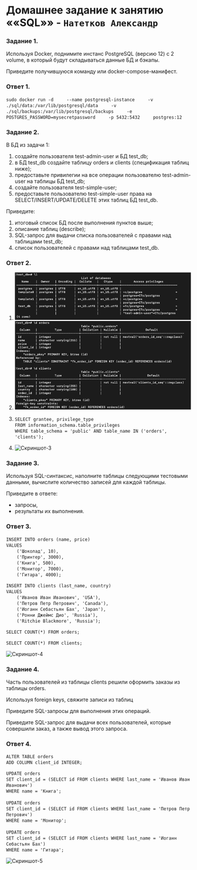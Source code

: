 # Домашнее задание к занятию ««SQL»» - `Натетков Александр`



### Задание 1. 

Используя Docker, поднимите инстанс PostgreSQL (версию 12) c 2 volume, в который будут складываться данные БД и бэкапы.

Приведите получившуюся команду или docker-compose-манифест.

### Ответ 1. 

```
sudo docker run -d     --name postgresql-instance     -v ./sql/data:/var/lib/postgresql/data     -v ./sql/backups:/var/lib/postgresql/backups     -e POSTGRES_PASSWORD=mysecretpassword     -p 5432:5432     postgres:12
```



### Задание 2.

В БД из задачи 1:

1. создайте пользователя test-admin-user и БД test_db;
2. в БД test_db создайте таблицу orders и clients (спeцификация таблиц ниже);
3. предоставьте привилегии на все операции пользователю test-admin-user на таблицы БД test_db;
4. создайте пользователя test-simple-user;
5. предоставьте пользователю test-simple-user права на SELECT/INSERT/UPDATE/DELETE этих таблиц БД test_db.

Приведите:

1. итоговый список БД после выполнения пунктов выше;
2. описание таблиц (describe);
3. SQL-запрос для выдачи списка пользователей с правами над таблицами test_db;
4. список пользователей с правами над таблицами test_db.

### Ответ 2. 

1. ![Скриншот-1](https://github.com/karapuze/gitlab-hw/blob/main/img/Снимок%20экрана%202024-02-04%20в%2008.56.49.png)
2. ![Скриншот-2](https://github.com/karapuze/gitlab-hw/blob/main/img/Снимок%20экрана%202024-02-04%20в%2009.02.00.png)
3.
    ```
   SELECT grantee, privilege_type 
   FROM information_schema.table_privileges 
   WHERE table_schema = 'public' AND table_name IN ('orders', 'clients');
   ```
5. ![Скриншот-3](https://github.com/karapuze/gitlab-hw/blob/main/img/Снимок%20экрана%202024-02-04%20в%2009.06.01.png)


### Задание 3.

Используя SQL-синтаксис, наполните таблицы следующими тестовыми данными, вычислите количество записей для каждой таблицы.

Приведите в ответе:

- запросы,
- результаты их выполнения.

### Ответ 3.

```
INSERT INTO orders (name, price)
VALUES 
    ('Шоколад', 10),
    ('Принтер', 3000),
    ('Книга', 500),
    ('Монитор', 7000),
    ('Гитара', 4000);
```
```
INSERT INTO clients (last_name, country)
VALUES 
    ('Иванов Иван Иванович', 'USA'),
    ('Петров Петр Петрович', 'Canada'),
    ('Иоганн Себастьян Бах', 'Japan'),
    ('Ронни Джеймс Дио', 'Russia'),
    ('Ritchie Blackmore', 'Russia');
```
```
SELECT COUNT(*) FROM orders;
```
```
SELECT COUNT(*) FROM clients;
```
![Скриншот-4](https://github.com/karapuze/gitlab-hw/blob/main/img/Снимок%20экрана%202024-02-04%20в%2009.16.58.png)

### Задание 4.

Часть пользователей из таблицы clients решили оформить заказы из таблицы orders.

Используя foreign keys, свяжите записи из таблиц

Приведите SQL-запросы для выполнения этих операций.

Приведите SQL-запрос для выдачи всех пользователей, которые совершили заказ, а также вывод этого запроса.

### Ответ 4.

```
ALTER TABLE orders
ADD COLUMN client_id INTEGER;
```
```
UPDATE orders
SET client_id = (SELECT id FROM clients WHERE last_name = 'Иванов Иван Иванович')
WHERE name = 'Книга';

UPDATE orders
SET client_id = (SELECT id FROM clients WHERE last_name = 'Петров Петр Петрович')
WHERE name = 'Монитор';

UPDATE orders
SET client_id = (SELECT id FROM clients WHERE last_name = 'Иоганн Себастьян Бах')
WHERE name = 'Гитара';
```

![Скриншот-5](https://github.com/karapuze/gitlab-hw/blob/main/img/Снимок%20экрана%202024-02-04%20в%2009.19.56.png)
